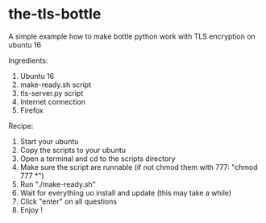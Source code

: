 # the-tls-bottle
A simple example how to make bottle python work with TLS encryption on ubuntu 16

Ingredients:
1. Ubuntu 16
2. make-ready.sh script
3. tls-server.py script
4. Internet connection
5. Firefox

Recipe:
1. Start your ubuntu
2. Copy the scripts to your ubuntu
3. Open a terminal and cd to the scripts directory
4. Make sure the script are runnable (if not chmod them with 777: "chmod 777 *")
5. Run "./make-ready.sh"
6. Wait for everything uo install and update (this may take a while)
7. Click "enter" on all questions
8. Enjoy !
